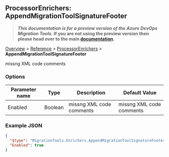 ## ProcessorEnrichers: AppendMigrationToolSignatureFooter

>**_This documentation is for a preview version of the Azure DevOps Migration Tools._ If you are not using the preview version then please head over to the main [documentation](https://nkdagility.github.io/azure-devops-migration-tools).**

[Overview](.././index.md) > [Reference](../index.md) > [ProcessorEnrichers](./index.md) > **AppendMigrationToolSignatureFooter**

missng XML code comments

### Options

| Parameter name         | Type    | Description                              | Default Value                            |
|------------------------|---------|------------------------------------------|------------------------------------------|
| Enabled | Boolean | missng XML code comments | missng XML code comments |


### Example JSON

```JSON
{
  "$type": "MigrationTools.Enrichers.AppendMigrationToolSignatureFooterOptions, MigrationTools",
  "Enabled": true
}
```